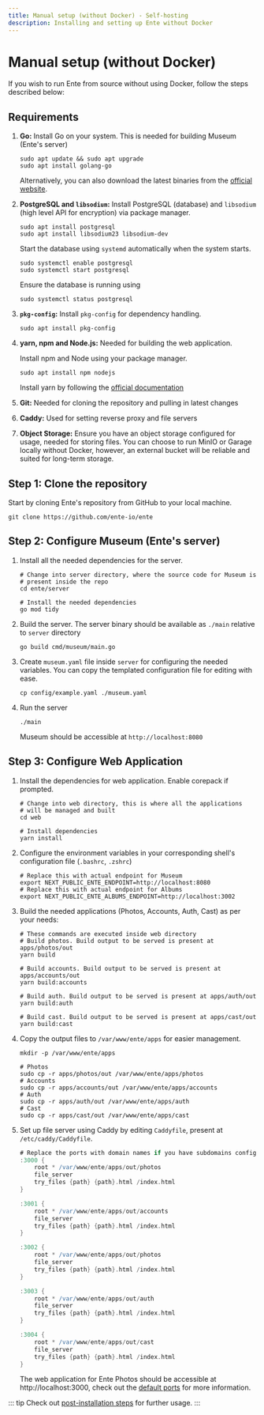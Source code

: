 ```yaml
---
title: Manual setup (without Docker) - Self-hosting
description: Installing and setting up Ente without Docker
---
```


# Manual setup (without Docker)

If you wish to run Ente from source without using Docker, follow the steps described below:

## Requirements

1. **Go:** Install Go on your system. This is needed for building Museum (Ente's server)
    
    ``` shell
    sudo apt update && sudo apt upgrade
    sudo apt install golang-go
    ```

    Alternatively, you can also download the latest binaries
    from the [official website](https://go.dev/dl/).

2. **PostgreSQL and `libsodium`:** Install PostgreSQL (database) and `libsodium` (high level API for encryption) via package manager.
    
    ``` shell
    sudo apt install postgresql
    sudo apt install libsodium23 libsodium-dev
    ```

    Start the database using `systemd` automatically when the system starts.
    ``` shell
    sudo systemctl enable postgresql
    sudo systemctl start postgresql
    ```

    Ensure the database is running using

    ``` shell
    sudo systemctl status postgresql
    ```
3. **`pkg-config`:** Install `pkg-config` for dependency handling.
    
    ``` shell
    sudo apt install pkg-config
    ```
4. **yarn, npm and Node.js:** Needed for building the web application.

    Install npm and Node using your package manager.

    ``` shell
    sudo apt install npm nodejs
    ```

    Install yarn by following the [official documentation](https://yarnpkg.com/getting-started/install)

5. **Git:** Needed for cloning the repository and pulling in latest changes

6. **Caddy:** Used for setting reverse proxy and file servers

7. **Object Storage:** Ensure you have an object storage configured for usage,
    needed for storing files. You can choose to run MinIO or Garage locally
    without Docker, however, an external bucket will be reliable and suited
    for long-term storage.

## Step 1: Clone the repository

Start by cloning Ente's repository from GitHub to your local machine.

``` shell
git clone https://github.com/ente-io/ente
```

## Step 2: Configure Museum (Ente's server)

1. Install all the needed dependencies for the server.
    ``` shell
    # Change into server directory, where the source code for Museum is
    # present inside the repo
    cd ente/server

    # Install the needed dependencies
    go mod tidy
    ```

2. Build the server. The server binary should be available as `./main`
relative to `server` directory

    ``` shell
    go build cmd/museum/main.go
    ```

3. Create `museum.yaml` file inside `server` for configuring the needed variables.
    You can copy the templated configuration file for editing with ease.

    ``` shell
    cp config/example.yaml ./museum.yaml    
    ```

4. Run the server

    ``` shell
    ./main
    ```
    
    Museum should be accessible at `http://localhost:8080`

## Step 3: Configure Web Application

1. Install the dependencies for web application. Enable corepack if prompted.
    
    ``` shell
    # Change into web directory, this is where all the applications
    # will be managed and built
    cd web

    # Install dependencies
    yarn install
    ```

2. Configure the environment variables in your corresponding shell's configuration file 
    (`.bashrc`, `.zshrc`)
    ``` shell
    # Replace this with actual endpoint for Museum
    export NEXT_PUBLIC_ENTE_ENDPOINT=http://localhost:8080
    # Replace this with actual endpoint for Albums
    export NEXT_PUBLIC_ENTE_ALBUMS_ENDPOINT=http://localhost:3002
    ```
3. Build the needed applications (Photos, Accounts, Auth, Cast) as per your needs:
    ```shell
    # These commands are executed inside web directory
    # Build photos. Build output to be served is present at apps/photos/out
    yarn build

    # Build accounts. Build output to be served is present at apps/accounts/out
    yarn build:accounts

    # Build auth. Build output to be served is present at apps/auth/out
    yarn build:auth

    # Build cast. Build output to be served is present at apps/cast/out
    yarn build:cast
    ```

4. Copy the output files to `/var/www/ente/apps` for easier management.
    ``` shell
    mkdir -p /var/www/ente/apps
    
    # Photos
    sudo cp -r apps/photos/out /var/www/ente/apps/photos
    # Accounts
    sudo cp -r apps/accounts/out /var/www/ente/apps/accounts
    # Auth
    sudo cp -r apps/auth/out /var/www/ente/apps/auth
    # Cast
    sudo cp -r apps/cast/out /var/www/ente/apps/cast
    ```

4. Set up file server using Caddy by editing `Caddyfile`, present at `/etc/caddy/Caddyfile`.
    ``` groovy
    # Replace the ports with domain names if you have subdomains configured and need HTTPS
    :3000 {
        root * /var/www/ente/apps/out/photos
        file_server
        try_files {path} {path}.html /index.html
    }

    :3001 {
        root * /var/www/ente/apps/out/accounts
        file_server
        try_files {path} {path}.html /index.html
    }

    :3002 {
        root * /var/www/ente/apps/out/photos
        file_server
        try_files {path} {path}.html /index.html
    }

    :3003 {
        root * /var/www/ente/apps/out/auth
        file_server
        try_files {path} {path}.html /index.html
    }

    :3004 {
        root * /var/www/ente/apps/out/cast
        file_server
        try_files {path} {path}.html /index.html
    }
    ```

    The web application for Ente Photos should be accessible at http://localhost:3000, check out the [default ports](/self-hosting/installation/env-var#ports) for more information.

::: tip
Check out [post-installation steps](/self-hosting/installation/post-install/) for further usage.
:::